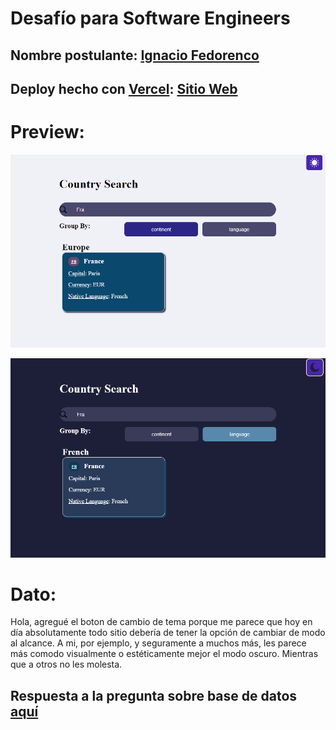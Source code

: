 # Desafío para Software Engineers

## Nombre postulante: <a href="https://ignfed.vercel.app/" target="_blank">Ignacio Fedorenco</a>

## Deploy hecho con [Vercel](https://vercel.com/): [Sitio Web](https://kimche-challenge-phi.vercel.app/)

# Preview:

![img1](./kimchechallenge/public/captura-light.png)

![img2](./kimchechallenge/public/captura-dark.png)

# Dato:

Hola, agregué el boton de cambio de tema porque me parece que hoy en día absolutamente todo sitio debería de tener la opción de cambiar de modo al alcance. A mi, por ejemplo, y seguramente a muchos más, les parece más comodo visualmente o estéticamente mejor el modo oscuro. Mientras que a otros no les molesta.

## Respuesta a la pregunta sobre base de datos [aquí](./kimchechallenge/README.md)
